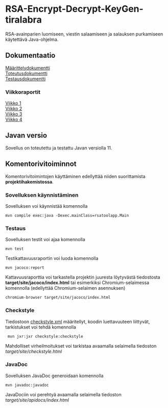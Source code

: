 # RSA-Encrypt-Decrypt-KeyGen-tiralabra

RSA-avainparien luomiseen, viestin salaamiseen ja salauksen purkamiseen käytettävä Java-ohjelma.

## Dokumentaatio
[Määrittelydokumentti](https://github.com/asianomainen/RSA-Encrypt-Decrypt-KeyGen-tiralabra/blob/main/dokumentaatio/maarittelydokumentti.md)  
[Toteutusdokumentti](https://github.com/asianomainen/RSA-Encrypt-Decrypt-KeyGen-tiralabra/blob/main/dokumentaatio/toteutusdokumentti.md)  
[Testausdokumentti](https://github.com/asianomainen/RSA-Encrypt-Decrypt-KeyGen-tiralabra/blob/main/dokumentaatio/testausdokumentti.md)

### Viikkoraportit
[Viikko 1](https://github.com/asianomainen/RSA-Encrypt-Decrypt-KeyGen-tiralabra/blob/main/dokumentaatio/viikkoraportti_vk1.md)  
[Viikko 2](https://github.com/asianomainen/RSA-Encrypt-Decrypt-KeyGen-tiralabra/blob/main/dokumentaatio/viikkoraportti_vk2.md)  
[Viikko 3](https://github.com/asianomainen/RSA-Encrypt-Decrypt-KeyGen-tiralabra/blob/main/dokumentaatio/viikkoraportti_vk3.md)  
[Viikko 4](https://github.com/asianomainen/RSA-Encrypt-Decrypt-KeyGen-tiralabra/blob/main/dokumentaatio/viikkoraportti_vk4.md)  

## Javan versio

Sovellus on toteutettu ja testattu Javan versiolla 11.

## Komentorivitoiminnot

Komentorivitoimintojen käyttäminen edellyttää niiden suorittamista **projektihakemistossa**.

### Sovelluksen käynnistäminen

Sovelluksen voi käynnistää komennolla

```
mvn compile exec:java -Dexec.mainClass=rsatoolapp.Main
```

### Testaus

Sovelluksen testit voi ajaa komennolla

```
mvn test
```

Testikattavuusraportin voi luoda komennolla

```
mvn jacoco:report
```

Kattavuusraporttia voi tarkastella projektin juuresta löytyvästä tiedostosta **target/site/jacoco/index.html** tai esimerkiksi Chromium-selaimessa komennolla (edellyttää Chromium-selaimen asennuksen)

```
chromium-browser target/site/jacoco/index.html
```

### Checkstyle

Tiedostoon [checkstyle.xml](https://github.com/asianomainen/RSA-Encrypt-Decrypt-KeyGen-tiralabra/blob/main/RSAtool/checkstyle.xml) määritellyt, koodin luettavuuteen liittyvät, tarkistukset voi tehdä komennolla

```
 mvn jxr:jxr checkstyle:checkstyle
```

Mahdolliset virheilmoitukset voi tarkistaa avaamalla selaimella tiedoston _target/site/checkstyle.html_


### JavaDoc

Sovelluksen JavaDoc generoidaan komennolla

```
mvn javadoc:javadoc
```

JavaDociin voi perehtyä avaamalla selaimella tiedoston _target/site/apidocs/index.html_
